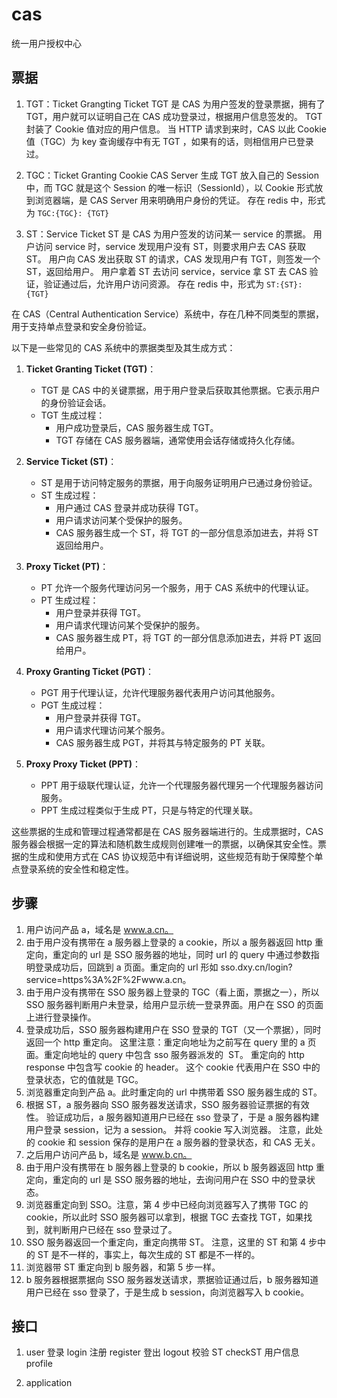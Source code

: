 # cas

统一用户授权中心

## 票据

1. TGT：Ticket Grangting Ticket
   TGT 是 CAS 为用户签发的登录票据，拥有了 TGT，用户就可以证明自己在 CAS 成功登录过，根据用户信息签发的。
   TGT 封装了 Cookie 值对应的用户信息。
   当 HTTP 请求到来时，CAS 以此 Cookie 值（TGC）为 key 查询缓存中有无 TGT ，如果有的话，则相信用户已登录过。

2. TGC：Ticket Granting Cookie
   CAS Server 生成 TGT 放入自己的 Session 中，而 TGC 就是这个 Session 的唯一标识（SessionId），以 Cookie 形式放到浏览器端，是 CAS Server 用来明确用户身份的凭证。
   存在 redis 中，形式为 `TGC:{TGC}: {TGT}`

3. ST：Service Ticket
   ST 是 CAS 为用户签发的访问某一 service 的票据。
   用户访问 service 时，service 发现用户没有 ST，则要求用户去 CAS 获取 ST。
   用户向 CAS 发出获取 ST 的请求，CAS 发现用户有 TGT，则签发一个 ST，返回给用户。
   用户拿着 ST 去访问 service，service 拿 ST 去 CAS 验证，验证通过后，允许用户访问资源。
   存在 redis 中，形式为 `ST:{ST}: {TGT}`

在 CAS（Central Authentication Service）系统中，存在几种不同类型的票据，用于支持单点登录和安全身份验证。

以下是一些常见的 CAS 系统中的票据类型及其生成方式：

1. **Ticket Granting Ticket (TGT)**：

   - TGT 是 CAS 中的关键票据，用于用户登录后获取其他票据。它表示用户的身份验证会话。
   - TGT 生成过程：
     - 用户成功登录后，CAS 服务器生成 TGT。
     - TGT 存储在 CAS 服务器端，通常使用会话存储或持久化存储。

2. **Service Ticket (ST)**：

   - ST 是用于访问特定服务的票据，用于向服务证明用户已通过身份验证。
   - ST 生成过程：
     - 用户通过 CAS 登录并成功获得 TGT。
     - 用户请求访问某个受保护的服务。
     - CAS 服务器生成一个 ST，将 TGT 的一部分信息添加进去，并将 ST 返回给用户。

3. **Proxy Ticket (PT)**：

   - PT 允许一个服务代理访问另一个服务，用于 CAS 系统中的代理认证。
   - PT 生成过程：
     - 用户登录并获得 TGT。
     - 用户请求代理访问某个受保护的服务。
     - CAS 服务器生成 PT，将 TGT 的一部分信息添加进去，并将 PT 返回给用户。

4. **Proxy Granting Ticket (PGT)**：

   - PGT 用于代理认证，允许代理服务器代表用户访问其他服务。
   - PGT 生成过程：
     - 用户登录并获得 TGT。
     - 用户请求代理访问某个服务。
     - CAS 服务器生成 PGT，并将其与特定服务的 PT 关联。

5. **Proxy Proxy Ticket (PPT)**：
   - PPT 用于级联代理认证，允许一个代理服务器代理另一个代理服务器访问服务。
   - PPT 生成过程类似于生成 PT，只是与特定的代理关联。

这些票据的生成和管理过程通常都是在 CAS 服务器端进行的。生成票据时，CAS 服务器会根据一定的算法和随机数生成规则创建唯一的票据，以确保其安全性。票据的生成和使用方式在 CAS 协议规范中有详细说明，这些规范有助于保障整个单点登录系统的安全性和稳定性。

## 步骤

1. 用户访问产品 a，域名是 www.a.cn。
2. 由于用户没有携带在 a 服务器上登录的 a cookie，所以 a 服务器返回 http 重定向，重定向的 url 是 SSO 服务器的地址，同时 url 的 query 中通过参数指明登录成功后，回跳到 a 页面。重定向的 url 形如 sso.dxy.cn/login?service=https%3A%2F%2Fwww.a.cn。
3. 由于用户没有携带在 SSO 服务器上登录的 TGC（看上面，票据之一），所以 SSO 服务器判断用户未登录，给用户显示统一登录界面。用户在 SSO 的页面上进行登录操作。
4. 登录成功后，SSO 服务器构建用户在 SSO 登录的 TGT（又一个票据），同时返回一个 http 重定向。
   这里注意：重定向地址为之前写在 query 里的 a 页面。重定向地址的 query 中包含 sso 服务器派发的  ST。
   重定向的 http response 中包含写 cookie 的 header。
   这个 cookie 代表用户在 SSO 中的登录状态，它的值就是 TGC。
5. 浏览器重定向到产品 a。此时重定向的 url 中携带着 SSO 服务器生成的 ST。
6. 根据 ST，a 服务器向 SSO 服务器发送请求，SSO 服务器验证票据的有效性。
   验证成功后，a 服务器知道用户已经在 sso 登录了，于是 a 服务器构建用户登录 session，记为 a session。
   并将 cookie 写入浏览器。
   注意，此处的 cookie 和 session 保存的是用户在 a 服务器的登录状态，和 CAS 无关。
7. 之后用户访问产品 b，域名是 www.b.cn。
8. 由于用户没有携带在 b 服务器上登录的 b cookie，所以 b 服务器返回 http 重定向，重定向的 url 是 SSO 服务器的地址，去询问用户在 SSO 中的登录状态。
9. 浏览器重定向到 SSO。注意，第 4 步中已经向浏览器写入了携带 TGC 的 cookie，所以此时 SSO 服务器可以拿到，根据 TGC 去查找 TGT，如果找到，就判断用户已经在 sso 登录过了。
10. SSO 服务器返回一个重定向，重定向携带 ST。
    注意，这里的 ST 和第 4 步中的 ST 是不一样的，事实上，每次生成的 ST 都是不一样的。
11. 浏览器带 ST 重定向到 b 服务器，和第 5 步一样。
12. b 服务器根据票据向 SSO 服务器发送请求，票据验证通过后，b 服务器知道用户已经在 sso 登录了，于是生成 b session，向浏览器写入 b cookie。

## 接口

1. user
   登录 login
   注册 register
   登出 logout
   校验 ST checkST
   用户信息 profile

2. application

###
